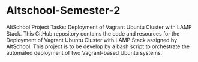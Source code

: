 # Altschool-Semester-2
AltSchool Project Tasks: Deployment of Vagrant Ubuntu Cluster with LAMP Stack. This GitHub repository contains the code and resources for the Deployment of Vagrant Ubuntu Cluster with LAMP Stack assigned by AltSchool. This project is to be develop by a bash script to orchestrate the automated deployment of two Vagrant-based Ubuntu systems.
